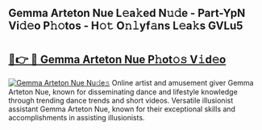 ## Gemma Arteton Nue L𝚎a𝚔ed N𝚞𝚍e - Part-YpN Vi𝚍𝚎o P𝚑𝚘tos - H𝚘𝚝 O𝚗𝚕yf𝚊ns L𝚎a𝚔s GVLu5

# <h2><a href="http://kf07on.oniu.top/?m=Gemma+Arteton+Nue">🔗👉 🔴 Gemma Arteton Nue P𝚑ot𝚘𝚜 V𝚒d𝚎o</a></h2>

[![Gemma Arteton Nue Nu𝚍e𝚜](https://i.imgur.com/0qMVB7G.gif)](http://kf07on.oniu.top/?m=Gemma+Arteton+Nue)
Online artist and amusement giver Gemma Arteton Nue, known for disseminating dance and lifestyle knowledge through trending dance trends and short videos. Versatile illusionist assistant Gemma Arteton Nue, known for their exceptional skills and accomplishments in assisting illusionists.  
